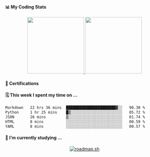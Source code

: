 #### 📊 My Coding Stats
<p align="center">
  <a href="https://github.com/bonesoupmore">
    <img height="180em" src="https://github-readme-stats-eight-theta.vercel.app/api?username=bonesoupmore&show_icons=true&theme=onedark&include_all_commits=true&count_private=true"/>
    <img height="180em" src="https://github-readme-stats-eight-theta.vercel.app/api/top-langs/?username=bonesoupmore&layout=compact&langs_count=8&theme=onedark"/>
  </a>
</p>

#### 🏅 Certifications

<!--START_SECTION:badges-->
<!--END_SECTION:badges-->

#### 🗓️ This week I spent my time on ...
<!--START_SECTION:waka-->

```txt
Markdown   22 hrs 36 mins  ██████████████████████▓░░   90.30 %
Python     1 hr 25 mins    █▒░░░░░░░░░░░░░░░░░░░░░░░   05.72 %
JSON       26 mins         ▒░░░░░░░░░░░░░░░░░░░░░░░░   01.74 %
HTML       8 mins          ░░░░░░░░░░░░░░░░░░░░░░░░░   00.59 %
YAML       8 mins          ░░░░░░░░░░░░░░░░░░░░░░░░░   00.57 %
```

<!--END_SECTION:waka-->

#### 🌱 I’m currently studying ...
<p align="center">
  <a href="https://roadmap.sh"><img src="https://roadmap.sh/card/wide/67623b498fe51199dad8c0c1?variant=dark&roadmaps=devops" alt="roadmap.sh"/></a>
</p>

<!--
**mjdn0011/mjdn0011** is a ✨ _special_ ✨ repository because its `README.md` (this file) appears on your GitHub profile.

Here are some ideas to get you started:

- 🔭 I’m currently working on ...

- 👯 I’m looking to collaborate on ...
- 🤔 I’m looking for help with ...
- 💬 Ask me about ...
- 📫 How to reach me: ...
- 😄 Pronouns: ...
- ⚡ Fun fact: ...
-->

